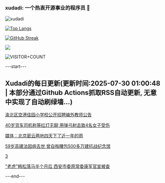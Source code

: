 ### xudadi: 一个热衷开源事业的程序员 👋

![xudadi](https://github-readme-stats-git-masterorgs-github-readme-stats-team.vercel.app/api?username=xudadi)

[![Top Langs](https://github-readme-stats.vercel.app/api/top-langs/?username=xudadi)](https://github.com/anuraghazra/github-readme-stats)

[![GitHub Streak](https://streak-stats.demolab.com?user=xudadi&locale=zh_Hans)](https://git.io/streak-stats)

![](https://raw.githubusercontent.com/xudadi/xudadi/main/assets/github-contribution-grid-snake.svg)

![VISITOR+COUNT](https://komarev.com/ghpvc/?username=xudadi&label=VISITOR+COUNT)


---start---

## Xudadi的每日更新(更新时间:2025-07-30 01:00:48 | 本部分通过Github Actions抓取RSS自动更新, 无意中实现了自动刷绿墙...)

[渝北区空港佳园小学校公开招聘编外教师公告](https://www.gongkaoleida.com/article/2537524)

[40岁货车司机称等红灯无聊 用弹弓射击致4名女子受伤](https://m.163.com/news/article/K5L1PM06051492LM.html)

[媒体：北京密云两地四天下了近一年的雨](https://m.163.com/news/article/K5KU58UN0512D3VJ.html)

[59岁高建法因病去世 曾自掏腰包500多万建抗战纪念馆](https://m.163.com/news/article/K5KBJOUH051492LM.html)

[3](https://m.163.com/touch/news/sub/domestic)

["老虎"韩松落马半个月后 西安市委原常委康军官宣被查](https://m.163.com/news/article/K5KRM1SH051482MP.html)

---end---
